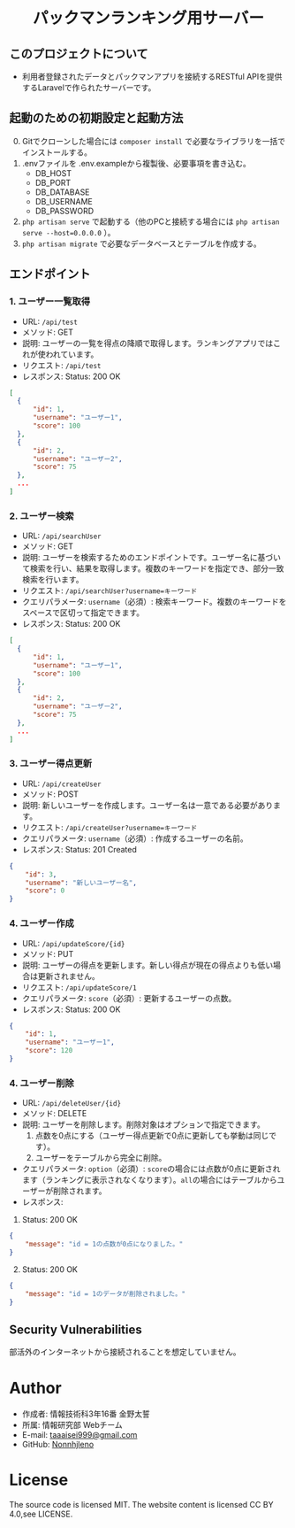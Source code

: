 <h1 align="center">パックマンランキング用サーバー</h1>

## このプロジェクトについて

- 利用者登録されたデータとパックマンアプリを接続するRESTful APIを提供するLaravelで作られたサーバーです。

## 起動のための初期設定と起動方法

0. Gitでクローンした場合には `composer install` で必要なライブラリを一括でインストールする。
1. .envファイルを .env.exampleから複製後、必要事項を書き込む。
    - DB_HOST
    - DB_PORT
    - DB_DATABASE
    - DB_USERNAME
    - DB_PASSWORD
2. `php artisan serve` で起動する（他のPCと接続する場合には `php artisan serve --host=0.0.0.0` ）。
3. `php artisan migrate` で必要なデータベースとテーブルを作成する。

## エンドポイント

### 1. ユーザー一覧取得
- URL: `/api/test`
- メソッド: GET
- 説明: ユーザーの一覧を得点の降順で取得します。ランキングアプリではこれが使われています。
- リクエスト: `/api/test`
- レスポンス: Status: 200 OK
```json
[
  {
      "id": 1,
      "username": "ユーザー1",
      "score": 100
  },
  {
      "id": 2,
      "username": "ユーザー2",
      "score": 75
  },
  ...
]
```

### 2. ユーザー検索
- URL: `/api/searchUser`
- メソッド: GET
- 説明: ユーザーを検索するためのエンドポイントです。ユーザー名に基づいて検索を行い、結果を取得します。複数のキーワードを指定でき、部分一致検索を行います。
- リクエスト: `/api/searchUser?username=キーワード`
- クエリパラメータ: `username`（必須）: 検索キーワード。複数のキーワードをスペースで区切って指定できます。
- レスポンス: Status: 200 OK
```json
[
  {
      "id": 1,
      "username": "ユーザー1",
      "score": 100
  },
  {
      "id": 2,
      "username": "ユーザー2",
      "score": 75
  },
  ...
]
```

### 3. ユーザー得点更新
- URL: `/api/createUser`
- メソッド: POST
- 説明: 新しいユーザーを作成します。ユーザー名は一意である必要があります。
- リクエスト: `/api/createUser?username=キーワード`
- クエリパラメータ: `username`（必須）: 作成するユーザーの名前。
- レスポンス: Status: 201 Created
```json
{
    "id": 3,
    "username": "新しいユーザー名",
    "score": 0
}
```

### 4. ユーザー作成
- URL: `/api/updateScore/{id}`
- メソッド: PUT
- 説明: ユーザーの得点を更新します。新しい得点が現在の得点よりも低い場合は更新されません。
- リクエスト: `/api/updateScore/1`
- クエリパラメータ: `score`（必須）: 更新するユーザーの点数。
- レスポンス: Status: 200 OK
```json
{
    "id": 1,
    "username": "ユーザー1",
    "score": 120
}
```

### 4. ユーザー削除
- URL: `/api/deleteUser/{id}`
- メソッド: DELETE
- 説明: ユーザーを削除します。削除対象はオプションで指定できます。
    1. 点数を0点にする（ユーザー得点更新で0点に更新しても挙動は同じです）。
    2. ユーザーをテーブルから完全に削除。
- クエリパラメータ: `option`（必須）: `score`の場合には点数が0点に更新されます（ランキングに表示されなくなります）。`all`の場合にはテーブルからユーザーが削除されます。
- レスポンス:
1. Status: 200 OK
```json
{
    "message": "id = 1の点数が0点になりました。"
}
```
2. Status: 200 OK
```json
{
    "message": "id = 1のデータが削除されました。"
}
```

## Security Vulnerabilities

部活外のインターネットから接続されることを想定していません。

# Author

- 作成者: 情報技術科3年16番 金野太誓
- 所属: 情報研究部 Webチーム
- E-mail: taaaisei999@gmail.com
- GitHub: [Nonnhjleno](https://github.com/nonnhjleno/)

# License
The source code is licensed MIT. The website content is licensed CC BY 4.0,see LICENSE.
